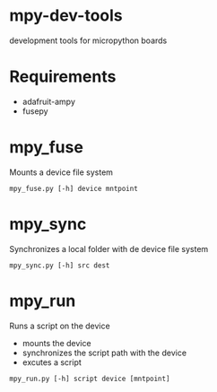 # mpy-dev-tools
development tools for micropython boards

# Requirements
* adafruit-ampy
* fusepy

# mpy_fuse
Mounts a device file system
```
mpy_fuse.py [-h] device mntpoint
```

# mpy_sync
Synchronizes a local folder with de device file system
```
mpy_sync.py [-h] src dest
```

# mpy_run
Runs a script on the device
* mounts the device
* synchronizes the script path with the device
* excutes a script
```
mpy_run.py [-h] script device [mntpoint]
```